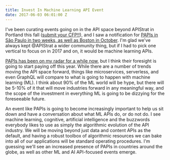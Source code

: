 ```yaml
---
title: Invest In Machine Learning API Event
date: 2017-06-03 06:01:00 Z
---
```


I've been curating events going on in the API space beyond APIStrat in Portland this fall ([submit your CFP!!](http://events.linuxfoundation.org/events/apistrat/program/cfp)), and I saw a notification for [PAPIs in São Paulo in two weeks, as well as Boston in October](http://www.papis.io/). I'm glad we've always kept @APIStrat a wider community thing, but if I had to pick one vertical to focus on in 2017 and on, it would be machine learning APIs.

[PAPIs has been on my radar for a while now](http://www.papis.io/), but I think their foresight is going to start paying off this year. While there are a number of trends moving the API space forward, things like microservices, serverless, and even GraphQL will compare to what is going to happen with machine learning (ML). I think about 90% of the ML world will be hype, but there will be 5-10% of it that will move industries forward in any meaningful way, and the scope of the investment in everything ML is going to be dizzying for the foreseeable future.

An event like PAPIs is going to become increasingly important to help us sit down and have a conversation about what ML APIs do, or do not do. I see machine learning, cognitive, artificial intelligence and the buzzwords everybody likes to use as simply the algorithmic evolution of the API industry. We will be moving beyond just data and content APIs as the default, and having a robust toolbox of algorithmic resources we can bake into all of our applications will be standard operating procedures. I'm guessing we'll see an increased presence of PAPIs in countries around the globe, as well as other ML and AI API-focused events emerge.

